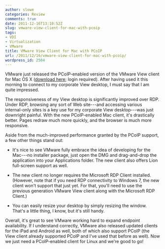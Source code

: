 ```yaml
---
author: slowe
categories: Review
comments: true
date: 2011-12-16T13:10:52Z
slug: vmware-view-client-for-mac-with-pcoip
tags:
- VDI
- Virtualization
- VMware
title: VMware View Client for Mac with PCoIP
url: /2011/12/16/vmware-view-client-for-mac-with-pcoip/
wordpress_id: 2504
---
```


VMware just released the PCoIP-enabled version of the VMware View client for Mac OS X ([download here](http://www.vmware.com/go/macviewclient); login required). After having used it this morning to connect to my corporate View desktop, I must say that I am quite impressed.

The responsiveness of my View desktop is significantly improved over RDP. Under RDP, browsing any sort of Web site---and accessing various internal-only sites is a key use for my corporate View desktop---was just downright painful. With the new PCoIP-enabled Mac client, it's drastically better. Pages redraw much more quickly, and the browser is much more responsive.

Aside from the much-improved performance granted by the PCoIP support, a few other things stand out:

* It's nice to see VMware fully embrace the idea of developing for the Mac---no installer package, just open the DMG and drag-and-drop the application into your Applications folder. The new client also offers Lion full-screen support as well.

* The new client no longer requires the Microsoft RDP Client installed. (However, note that if you need RDP connectivity to Windows 7, the new client won't support that just yet. For that, you'll need to use the previous generation VMware View client along with the Microsoft RDP Client.)

* You can easily resize your desktop by simply resizing the window. That's a little thing, I know, but it's still handy.

Overall, it's great to see VMware working hard to expand endpoint availability. If I understand correctly, VMware also released updated clients for the iPad and Android as well, both of which also support PCoIP (the View client already supported PCoIP and I've used that before as well). Now we just need a PCoIP-enabled client for Linux and we're good to go!
